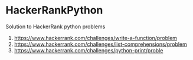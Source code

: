 # HackerRankPython
Solution to HackerRank python problems

1. https://www.hackerrank.com/challenges/write-a-function/problem
2. https://www.hackerrank.com/challenges/list-comprehensions/problem
3. https://www.hackerrank.com/challenges/python-print/proble
